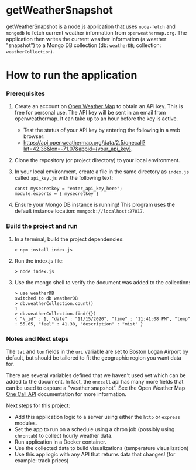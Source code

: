 # getWeatherSnapshot

getWeatherSnapshot is a node.js application that uses `node-fetch` and `mongodb` to fetch current weather information from `openweathermap.org`.
The application then writes the current weather information (a weather "snapshot") to a Mongo DB collection (db: `weatherDB`; collection: `weatherCollection`).

# How to run the application

### Prerequisites

1. Create an account on [Open Weather Map](https://openweathermap.org/api) to obtain an API key. This is free for personal use. The API key will be sent in an email from openweathermap. It can take up to an hour before the key is active.

   - Test the status of your API key by entering the following in a web browser:
   - https://api.openweathermap.org/data/2.5/onecall?lat=42.36&lon=-71.07&appid={your_api_key}.

2. Clone the repository (or project directory) to your local environment.
3. In your local environment, create a file in the same directory as `index.js` called `api_key.js` with the following text:

   ```
   const mysecretkey = "enter_api_key_here";
   module.exports = { mysecretkey }
   ```

4. Ensure your Mongo DB instance is running! This program uses the default instance location: `mongodb://localhost:27017`.

### Build the project and run

1. In a terminal, build the project dependencies:

   ```
   > npm install index.js
   ```

2. Run the index.js file:

   ```
   > node index.js
   ```

3. Use the mongo shell to verify the document was added to the collection:

   ```
   > use weatherDB
   switched to db weatherDB
   > db.weatherCollection.count()
   1
   > db.weatherCollection.find({})
   { "\_id" : 1, "date" : "11/15/2020", "time" : "11:41:08 PM", "temp" : 55.65, "feel" : 41.38, "description" : "mist" }
   ```

### Notes and Next steps

The `lat` and `lon` fields in the `uri` variable are set to Boston Logan Airport by default, but should be tailored to fit the geographic region you want data for.

There are several variables defined that we haven't used yet which can be added to the document. In fact, the `onecall` api has many more fields that can be used to capture a "weather snapshot".
See the Open Weather Map [One Call API](https://openweathermap.org/api/one-call-api) documentation for more information.

Next steps for this project:

- Add this application logic to a server using either the `http` or `express` modules.
- Set the app to run on a schedule using a chron job (possibly using `chrontab`) to collect hourly weather data.
- Run application in a Docker container.
- Use the collected data to build visualizations (temperature visualization)
- Use this app logic with any API that returns data that changes! (for example: track prices)
